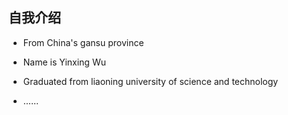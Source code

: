 ## 自我介绍

*  From China's gansu province

*  Name is Yinxing Wu

*  Graduated from liaoning university of science and technology 

*  ……